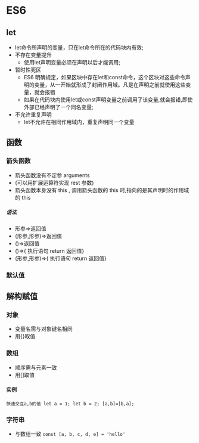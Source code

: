 # ES6

## let
- let命令所声明的变量，只在let命令所在的代码块内有效;
- 不存在变量提升
	- 使用let声明变量必须在声明以后才能调用;
- 暂时性死区
	- ES6 明确规定，如果区块中存在let和const命令，这个区块对这些命令声明的变量，从一开始就形成了封闭作用域。凡是在声明之前就使用这些变量，就会报错
	- 如果在代码块内使用let或const声明变量之前调用了该变量,就会报错,即使外部已经声明了一个同名变量;
- 不允许重复声明
	- let不允许在相同作用域内，重复声明同一个变量























## 函数

### 箭头函数

- 箭头函数没有不定参 arguments
- (可以用扩展运算符实现 rest 参数)
- 箭头函数本身没有 this , 调用箭头函数的 this 时,指向的是其声明时的作用域的 this

##### 语法

- 形参=>返回值
- (形参,形参)=>返回值
- ()=>返回值
- ()=>{
  执行语句
  return 返回值}
- (形参,形参)=>{
  执行语句
  return 返回值}

### 默认值

## 解构赋值

### 对象

- 变量名需与对象键名相同
- 用{}取值

### 数组

- 顺序需与元素一致
- 用[]取值

#### 实例

`快速交互a,b的值 let a = 1; let b = 2; [a,b]=[b,a];`

### 字符串

- 与数组一致
  `const [a, b, c, d, e] = 'hello'`
